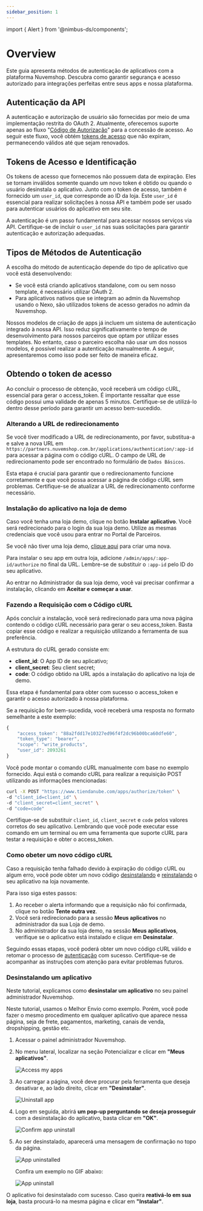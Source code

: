 ```yaml
---
sidebar_position: 1
---
```


import { Alert } from '@nimbus-ds/components';

# Overview

Este guia apresenta métodos de autenticação de aplicativos com a plataforma Nuvemshop. Descubra como garantir segurança e acesso autorizado para integrações perfeitas entre seus apps e nossa plataforma.

## Autenticação da API

A autenticação e autorização de usuário são fornecidas por meio de uma implementação restrita do OAuth 2. Atualmente, oferecemos suporte apenas ao fluxo "[Código de Autorização](https://oauth.net/2/grant-types/authorization-code/)" para a concessão de acesso. Ao seguir este fluxo, você obtém [tokens de acesso](https://oauth.net/2/access-tokens/) que não expiram, permanecendo válidos até que sejam renovados.

## Tokens de Acesso e Identificação

Os tokens de acesso que fornecemos não possuem data de expiração. Eles se tornam inválidos somente quando um novo token é obtido ou quando o usuário desinstala o aplicativo. Junto com o token de acesso, também é fornecido um `user_id`, que corresponde ao ID da loja. Este `user_id` é essencial para realizar solicitações à nossa API e também pode ser usado para autenticar usuários do aplicativo em seu site.

A autenticação é um passo fundamental para acessar nossos serviços via API. Certifique-se de incluir o `user_id` nas suas solicitações para garantir autenticação e autorização adequadas.

## Tipos de Métodos de Autenticação

A escolha do método de autenticação depende do tipo de aplicativo que você está desenvolvendo:

- Se você está criando aplicativos standalone, com ou sem nosso template, é necessário utilizar OAuth 2.
- Para aplicativos nativos que se integram ao admin da Nuvemshop usando o Nexo, são utilizados tokens de acesso gerados no admin da Nuvemshop.

Nossos modelos de criação de apps já incluem um sistema de autenticação integrado à nossa API. Isso reduz significativamente o tempo de desenvolvimento para nossos parceiros que optam por utilizar esses templates. No entanto, caso o parceiro escolha não usar um dos nossos modelos, é possível realizar a autenticação manualmente. A seguir, apresentaremos como isso pode ser feito de maneira eficaz.

## Obtendo o token de acesso

<Alert appearance="warning" title="Atenção">
    Ao concluir o processo de obtenção, você receberá um código cURL, essencial para gerar o access_token. É importante ressaltar que esse código possui uma validade de apenas 5 minutos. Certifique-se de utilizá-lo dentro desse período para garantir um acesso bem-sucedido.
</Alert>

### Alterando a URL de redirecionamento

Se você tiver modificado a URL de redirecionamento, por favor, substitua-a e salve a nova URL em `https://partners.nuvemshop.com.br/applications/authentication/:app-id` para acessar a página com o código cURL. O campo de URL de redirecionamento pode ser encontrado no formulário de `Dados Básicos`.

Esta etapa é crucial para garantir que o redirecionamento funcione corretamente e que você possa acessar a página de código cURL sem problemas. Certifique-se de atualizar a URL de redirecionamento conforme necessário.

### Instalação do aplicativo na loja de demo

Caso você tenha uma loja demo, clique no botão **Instalar aplicativo**. Você será redirecionado para o login da sua loja demo. Utilize as mesmas credenciais que você usou para entrar no Portal de Parceiros.

Se você não tiver uma loja demo, [clique aqui](https://partners.nuvemshop.com.br/stores/create?type=demo) para criar uma nova.

Para instalar o seu app em outra loja, adicione `/admin/apps/:app-id/authorize` no final da URL. Lembre-se de substituir o `:app-id` pelo ID do seu aplicativo.

Ao entrar no Administrador da sua loja demo, você vai precisar confirmar a instalação, clicando em **Aceitar e começar a usar**.

### Fazendo a Requisição com o Código cURL

Após concluir a instalação, você será redirecionado para uma nova página contendo o código cURL necessário para gerar o seu access_token. Basta copiar esse código e realizar a requisição utilizando a ferramenta de sua preferência.

A estrutura do cURL gerado consiste em:

- **client_id**: O App ID de seu aplicativo;
- **client_secret**: Seu client secret;
- **code**: O código obtido na URL após a instalação do aplicativo na loja de demo.

Essa etapa é fundamental para obter com sucesso o access_token e garantir o acesso autorizado à nossa plataforma.

Se a requisição for bem-sucedida, você receberá uma resposta no formato semelhante a este exemplo:

```javascript
{
    "access_token": "88a2fdd17e10327ed96f4f2dc96b00bca60dfe60",
    "token_type": "bearer",
    "scope": "write_products",
    "user_id": 2093261
}
```

Você pode montar o comando cURL manualmente com base no exemplo fornecido. Aqui está o comando cURL para realizar a requisição POST utilizando as informações mencionadas:

```bash
curl -X POST "https://www.tiendanube.com/apps/authorize/token" \
-d "client_id=client_id" \
-d "client_secret=client_secret" \
-d "code=code"
```

Certifique-se de substituir `client_id`, `client_secret` e `code` pelos valores corretos do seu aplicativo.
Lembrando que você pode executar esse comando em um terminal ou em uma ferramenta que suporte cURL para testar a requisição e obter o access_token.

### Como obeter um novo código cURL

Caso a requisição tenha falhado devido à expiração do código cURL ou algum erro, você pode obter um novo código [desinstalando](./authentication#desinstalando-um-aplicativo) e [reinstalando](./authentication#instalação-do-aplicativo-na-loja-de-demo) o seu aplicativo na loja novamente.

Para isso siga estes passos:

1. Ao receber o alerta informando que a requisição não foi confirmada, clique no botão **Tente outra vez**.
2. Você será redirecionado para a sessão **Meus aplicativos** no administrador da sua Loja de demo.
3. No administrador da sua loja demo, na sessão **Meus aplicativos**, verifique se o aplicativo está instalado e clique em **Desinstalar**.

Seguindo essas etapas, você poderá obter um novo código cURL válido e retomar o processo de [autenticação](./authentication#obtendo-o-token-de-acesso) com sucesso. Certifique-se de acompanhar as instruções com atenção para evitar problemas futuros.

### Desinstalando um aplicativo

Neste tutorial, explicamos como **desinstalar um aplicativo** no seu painel administrador Nuvemshop.

<Alert appearance="primary" title="💡 Dica">
    Neste tutorial, usamos o Melhor Envio como exemplo. Porém, você pode fazer o mesmo procedimento em qualquer aplicativo que aparece nessa página, seja de frete, pagamentos, marketing, canais de venda, dropshipping, gestão etc.
</Alert>

1. Acessar o painel administrador Nuvemshop.

2. No menu lateral, localizar na seção Potencializar e clicar em **"Meus aplicativos"**.

   ![Access my apps](./assets/access-my-apps.jpeg "Access my apps")

3. Ao carregar a página, você deve procurar pela ferramenta que deseja desativar e, ao lado direito, clicar em **"Desinstalar"**.

   ![Uninstall app](./assets/uninstall-app.jpeg "Uninstall app")

4. Logo em seguida, abrirá **um pop-up perguntando se deseja prosseguir** com a desinstalação do aplicativo, basta clicar em **"OK"**.

   ![Confirm app uninstall](./assets/confirm-app-uninstall.jpeg "Confirm app uninstall")

5. Ao ser desinstalado, aparecerá uma mensagem de confirmação no topo da página.

   ![App uninstalled](./assets/app-uninstalled.jpg "App uninstalled")

   Confira um exemplo no GIF abaixo:

   ![App uninstall](./assets/uninstall-app.gif "App uninstall")

O aplicativo foi desinstalado com sucesso. Caso queira **reativá-lo em sua loja**, basta procurá-lo na mesma página e clicar em **"Instalar"**.

